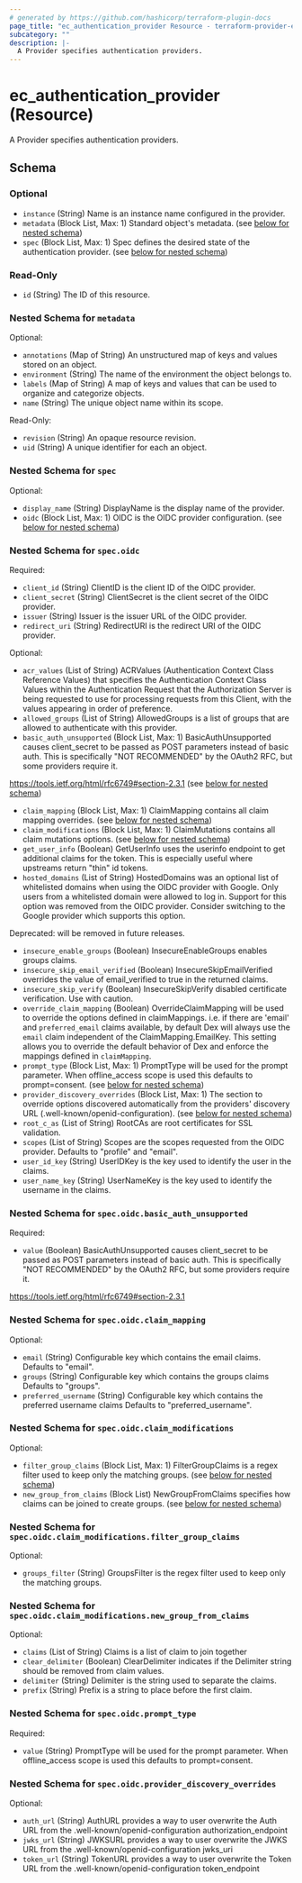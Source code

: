 ```yaml
---
# generated by https://github.com/hashicorp/terraform-plugin-docs
page_title: "ec_authentication_provider Resource - terraform-provider-ec"
subcategory: ""
description: |-
  A Provider specifies authentication providers.
---
```


# ec_authentication_provider (Resource)

A Provider specifies authentication providers.



<!-- schema generated by tfplugindocs -->
## Schema

### Optional

- `instance` (String) Name is an instance name configured in the provider.
- `metadata` (Block List, Max: 1) Standard object's metadata. (see [below for nested schema](#nestedblock--metadata))
- `spec` (Block List, Max: 1) Spec defines the desired state of the authentication provider. (see [below for nested schema](#nestedblock--spec))

### Read-Only

- `id` (String) The ID of this resource.

<a id="nestedblock--metadata"></a>
### Nested Schema for `metadata`

Optional:

- `annotations` (Map of String) An unstructured map of keys and values stored on an object.
- `environment` (String) The name of the environment the object belongs to.
- `labels` (Map of String) A map of keys and values that can be used to organize and categorize objects.
- `name` (String) The unique object name within its scope.

Read-Only:

- `revision` (String) An opaque resource revision.
- `uid` (String) A unique identifier for each an object.


<a id="nestedblock--spec"></a>
### Nested Schema for `spec`

Optional:

- `display_name` (String) DisplayName is the display name of the provider.
- `oidc` (Block List, Max: 1) OIDC is the OIDC provider configuration. (see [below for nested schema](#nestedblock--spec--oidc))

<a id="nestedblock--spec--oidc"></a>
### Nested Schema for `spec.oidc`

Required:

- `client_id` (String) ClientID is the client ID of the OIDC provider.
- `client_secret` (String) ClientSecret is the client secret of the OIDC provider.
- `issuer` (String) Issuer is the issuer URL of the OIDC provider.
- `redirect_uri` (String) RedirectURI is the redirect URI of the OIDC provider.

Optional:

- `acr_values` (List of String) ACRValues (Authentication Context Class Reference Values) that specifies the Authentication Context Class Values
within the Authentication Request that the Authorization Server is being requested to use for
processing requests from this Client, with the values appearing in order of preference.
- `allowed_groups` (List of String) AllowedGroups is a list of groups that are allowed to authenticate with this provider.
- `basic_auth_unsupported` (Block List, Max: 1) BasicAuthUnsupported causes client_secret to be passed as POST parameters instead of basic
auth. This is specifically "NOT RECOMMENDED" by the OAuth2 RFC, but some
providers require it.

https://tools.ietf.org/html/rfc6749#section-2.3.1 (see [below for nested schema](#nestedblock--spec--oidc--basic_auth_unsupported))
- `claim_mapping` (Block List, Max: 1) ClaimMapping contains all claim mapping overrides. (see [below for nested schema](#nestedblock--spec--oidc--claim_mapping))
- `claim_modifications` (Block List, Max: 1) ClaimMutations contains all claim mutations options. (see [below for nested schema](#nestedblock--spec--oidc--claim_modifications))
- `get_user_info` (Boolean) GetUserInfo uses the userinfo endpoint to get additional claims for
the token. This is especially useful where upstreams return "thin"
id tokens.
- `hosted_domains` (List of String) HostedDomains was an optional list of whitelisted domains when using the OIDC provider with Google.
Only users from a whitelisted domain were allowed to log in.
Support for this option was removed from the OIDC provider.
Consider switching to the Google provider which supports this option.

Deprecated: will be removed in future releases.
- `insecure_enable_groups` (Boolean) InsecureEnableGroups enables groups claims.
- `insecure_skip_email_verified` (Boolean) InsecureSkipEmailVerified overrides the value of email_verified to true in the returned claims.
- `insecure_skip_verify` (Boolean) InsecureSkipVerify disabled certificate verification. Use with caution.
- `override_claim_mapping` (Boolean) OverrideClaimMapping will be used to override the options defined in claimMappings.
i.e. if there are 'email' and `preferred_email` claims available, by default Dex will always use the `email` claim independent of the ClaimMapping.EmailKey.
This setting allows you to override the default behavior of Dex and enforce the mappings defined in `claimMapping`.
- `prompt_type` (Block List, Max: 1) PromptType will be used for the prompt parameter. When offline_access scope is used this defaults to prompt=consent. (see [below for nested schema](#nestedblock--spec--oidc--prompt_type))
- `provider_discovery_overrides` (Block List, Max: 1) The section to override options discovered automatically from
the providers' discovery URL (.well-known/openid-configuration). (see [below for nested schema](#nestedblock--spec--oidc--provider_discovery_overrides))
- `root_c_as` (List of String) RootCAs are root certificates for SSL validation.
- `scopes` (List of String) Scopes are the scopes requested from the OIDC provider.
Defaults to "profile" and "email".
- `user_id_key` (String) UserIDKey is the key used to identify the user in the claims.
- `user_name_key` (String) UserNameKey is the key used to identify the username in the claims.

<a id="nestedblock--spec--oidc--basic_auth_unsupported"></a>
### Nested Schema for `spec.oidc.basic_auth_unsupported`

Required:

- `value` (Boolean) BasicAuthUnsupported causes client_secret to be passed as POST parameters instead of basic
auth. This is specifically "NOT RECOMMENDED" by the OAuth2 RFC, but some
providers require it.

https://tools.ietf.org/html/rfc6749#section-2.3.1


<a id="nestedblock--spec--oidc--claim_mapping"></a>
### Nested Schema for `spec.oidc.claim_mapping`

Optional:

- `email` (String) Configurable key which contains the email claims.
Defaults to "email".
- `groups` (String) Configurable key which contains the groups claims
Defaults to "groups".
- `preferred_username` (String) Configurable key which contains the preferred username claims
Defaults to "preferred_username".


<a id="nestedblock--spec--oidc--claim_modifications"></a>
### Nested Schema for `spec.oidc.claim_modifications`

Optional:

- `filter_group_claims` (Block List, Max: 1) FilterGroupClaims is a regex filter used to keep only the matching groups. (see [below for nested schema](#nestedblock--spec--oidc--claim_modifications--filter_group_claims))
- `new_group_from_claims` (Block List) NewGroupFromClaims specifies how claims can be joined to create groups. (see [below for nested schema](#nestedblock--spec--oidc--claim_modifications--new_group_from_claims))

<a id="nestedblock--spec--oidc--claim_modifications--filter_group_claims"></a>
### Nested Schema for `spec.oidc.claim_modifications.filter_group_claims`

Optional:

- `groups_filter` (String) GroupsFilter is the regex filter used to keep only the matching groups.


<a id="nestedblock--spec--oidc--claim_modifications--new_group_from_claims"></a>
### Nested Schema for `spec.oidc.claim_modifications.new_group_from_claims`

Optional:

- `claims` (List of String) Claims is a list of claim to join together
- `clear_delimiter` (Boolean) ClearDelimiter indicates if the Delimiter string should be removed from claim values.
- `delimiter` (String) Delimiter is the string used to separate the claims.
- `prefix` (String) Prefix is a string to place before the first claim.



<a id="nestedblock--spec--oidc--prompt_type"></a>
### Nested Schema for `spec.oidc.prompt_type`

Required:

- `value` (String) PromptType will be used for the prompt parameter. When offline_access scope is used this defaults to prompt=consent.


<a id="nestedblock--spec--oidc--provider_discovery_overrides"></a>
### Nested Schema for `spec.oidc.provider_discovery_overrides`

Optional:

- `auth_url` (String) AuthURL provides a way to user overwrite the Auth URL
from the .well-known/openid-configuration authorization_endpoint
- `jwks_url` (String) JWKSURL provides a way to user overwrite the JWKS URL
from the .well-known/openid-configuration jwks_uri
- `token_url` (String) TokenURL provides a way to user overwrite the Token URL
from the .well-known/openid-configuration token_endpoint
